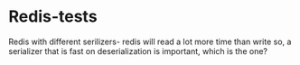 # Redis-tests
Redis with different serilizers- redis will read a lot more time than write so, a serializer that is fast on deserialization is important, which is the one?
